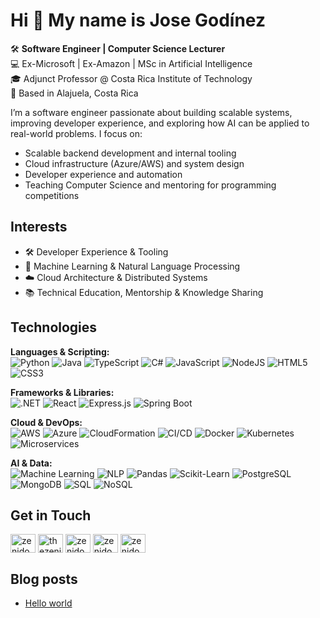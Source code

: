 # Hi 👋 My name is Jose Godínez

🛠️ **Software Engineer | Computer Science Lecturer**  
💻 Ex-Microsoft | Ex-Amazon | MSc in Artificial Intelligence  
🎓 Adjunct Professor @ Costa Rica Institute of Technology  
📍 Based in Alajuela, Costa Rica

I’m a software engineer passionate about building scalable systems, improving developer experience, and exploring how AI can be applied to real-world problems. I focus on:

- Scalable backend development and internal tooling
- Cloud infrastructure (Azure/AWS) and system design
- Developer experience and automation
- Teaching Computer Science and mentoring for programming competitions

## Interests  

- 🛠️ Developer Experience & Tooling  
- 🤖 Machine Learning & Natural Language Processing  
- ☁️ Cloud Architecture & Distributed Systems  
- 📚 Technical Education, Mentorship & Knowledge Sharing  

## Technologies 

**Languages & Scripting:**  
![Python](https://img.shields.io/badge/Python-3776AB?style=flat&logo=python&logoColor=white)
![Java](https://img.shields.io/badge/Java-007396?style=flat&logo=java&logoColor=white)
![TypeScript](https://img.shields.io/badge/TypeScript-3178C6?style=flat&logo=typescript&logoColor=white)
![C#](https://img.shields.io/badge/C%23-68217A?style=flat&logo=c-sharp&logoColor=white)
![JavaScript](https://img.shields.io/badge/JavaScript-F7DF1E?style=flat&logo=javascript&logoColor=black)
![NodeJS](https://img.shields.io/badge/Node.js-339933?style=flat&logo=node.js&logoColor=white)
![HTML5](https://img.shields.io/badge/HTML5-E34F26?style=flat&logo=html5&logoColor=white)
![CSS3](https://img.shields.io/badge/CSS3-1572B6?style=flat&logo=css3&logoColor=white)

**Frameworks & Libraries:**  
![.NET](https://img.shields.io/badge/.NET-512BD4?style=flat&logo=dotnet&logoColor=white)
![React](https://img.shields.io/badge/React-20232A?style=flat&logo=react&logoColor=61DAFB)
![Express.js](https://img.shields.io/badge/Express.js-000000?style=flat&logo=express&logoColor=white)
![Spring Boot](https://img.shields.io/badge/Spring%20Boot-6DB33F?style=flat&logo=springboot&logoColor=white)

**Cloud & DevOps:**  
![AWS](https://img.shields.io/badge/AWS-232F3E?style=flat&logo=amazonaws&logoColor=white)
![Azure](https://img.shields.io/badge/Azure-0089D6?style=flat&logo=microsoftazure&logoColor=white)
![CloudFormation](https://img.shields.io/badge/AWS%20CloudFormation-FF4F8B?style=flat&logo=awscloudformation&logoColor=white)
![CI/CD](https://img.shields.io/badge/CI%2FCD-4285F4?style=flat&logo=githubactions&logoColor=white)
![Docker](https://img.shields.io/badge/Docker-2496ED?style=flat&logo=docker&logoColor=white)
![Kubernetes](https://img.shields.io/badge/Kubernetes-326CE5?style=flat&logo=kubernetes&logoColor=white)
![Microservices](https://img.shields.io/badge/Microservices-FF6F00?style=flat&logo=spring&logoColor=white)

**AI & Data:**  
![Machine Learning](https://img.shields.io/badge/Machine%20Learning-102230?style=flat&logo=tensorflow&logoColor=white)
![NLP](https://img.shields.io/badge/NLP-2C3E50?style=flat&logo=spacy&logoColor=white)
![Pandas](https://img.shields.io/badge/Pandas-150458?style=flat&logo=pandas&logoColor=white)
![Scikit-Learn](https://img.shields.io/badge/Scikit--Learn-F7931E?style=flat&logo=scikit-learn&logoColor=white)
![PostgreSQL](https://img.shields.io/badge/PostgreSQL-336791?style=flat&logo=postgresql&logoColor=white)
![MongoDB](https://img.shields.io/badge/MongoDB-47A248?style=flat&logo=mongodb&logoColor=white)
![SQL](https://img.shields.io/badge/SQL-003B57?style=flat&logo=databricks&logoColor=white)
![NoSQL](https://img.shields.io/badge/NoSQL-FF9900?style=flat&logo=amazondynamodb&logoColor=white)

## Get in Touch

<p align="left">
<a href="https://dev.to/zenidog8" target="blank"><img align="center" src="https://raw.githubusercontent.com/rahuldkjain/github-profile-readme-generator/master/src/images/icons/Social/devto.svg" alt="zenidog8" height="30" width="40" /></a>
<a href="https://twitter.com/thezenidog" target="blank"><img align="center" src="https://raw.githubusercontent.com/rahuldkjain/github-profile-readme-generator/master/src/images/icons/Social/twitter.svg" alt="thezenidog" height="30" width="40" /></a>
<a href="https://linkedin.com/in/zenidog8" target="blank"><img align="center" src="https://raw.githubusercontent.com/rahuldkjain/github-profile-readme-generator/master/src/images/icons/Social/linked-in-alt.svg" alt="zenidog8" height="30" width="40" /></a>
<a href="https://instagram.com/zenidog8" target="blank"><img align="center" src="https://raw.githubusercontent.com/rahuldkjain/github-profile-readme-generator/master/src/images/icons/Social/instagram.svg" alt="zenidog8" height="30" width="40" /></a>
<a href="https://www.youtube.com/@zenidog8" target="blank"><img align="center" src="https://raw.githubusercontent.com/rahuldkjain/github-profile-readme-generator/master/src/images/icons/Social/youtube.svg" alt="zenidog8" height="30" width="40" /></a>
</p>

## Blog posts

<!-- BLOG-POST-LIST:START -->
- [Hello world](https://dev.to/zenidog8/hello-world-4hjk)
<!-- BLOG-POST-LIST:END -->

